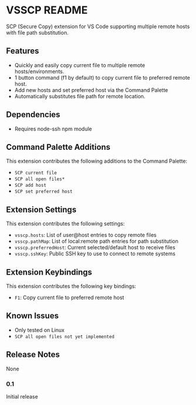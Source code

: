 # VSSCP README

SCP (Secure Copy) extension for VS Code supporting multiple remote hosts with file path substitution.

## Features

* Quickly and easily copy current file to multiple remote hosts/environments.
* 1 button command (f1 by default) to copy current file to preferred remote host.
* Add new hosts and set preferred host via the Command Palette
* Automatically substitutes file path for remote location.

## Dependencies

* Requires node-ssh npm module

## Command Palette Additions

This extension contributes the following additions to the Command Palette:

* `SCP current file`
* `SCP all open files*`
* `SCP add host`
* `SCP set preferred host`

## Extension Settings

This extension contributes the following settings:

* `vsscp.hosts`: List of user@host entries to copy remote files
* `vsscp.pathMap`:  List of local:remote path entries for path substitution
* `vsscp.preferredHost`: Current selected/default host to receive files
* `vsscp.sshKey`:  Public SSH key to use to connect to remote systems

## Extension Keybindings
This extension contributes the following key bindings:
* `F1`:  Copy current file to preferred remote host

## Known Issues

* Only tested on Linux
* `SCP all open files not yet implemented`

## Release Notes

None

### 0.1

Initial release
